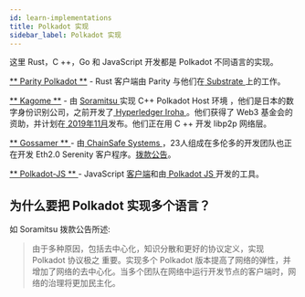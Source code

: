 ```yaml
---
id: learn-implementations
title: Polkadot 实现
sidebar_label: Polkadot 实现
---
```


这里 Rust，C ++，Go 和 JavaScript 开发都是 Polkadot 不同语言的实现。

[** Parity Polkadot **](https://github.com/paritytech/polkadot) - Rust 客户端由 Parity 与他们在[ Substrate ](https://github.com/paritytech/substrate)上的工作。

[ ** Kagome **](https://github.com/soramitsu/kagome) - 由 [ Soramitsu ](https://github.com/soramitsu) 实现 C++ Polkadot Host 环境 ，他们是日本的数字身份识别公司，之前开发了[ Hyperledger Iroha ](https://iroha.tech)。他们获得了 Web3 基金会的资助，并计划在[ 2019年11月](https://medium.com/web3foundation/w3f-grants-soramitsu-to-implement-polkadot-runtime-environment-in-c-cf3baa08cbe6)发布。他们正在用 C ++ 开发 libp2p 网络层。

[** Gossamer ** ](https://github.com/ChainSafeSystems/gossamer) - 由[ ChainSafe Systems ](https://github.com/ChainSafeSystems)，23人组成在多伦多的开发团队也正在开发 Eth2.0 Serenity 客户程序。[拨款公告](https://medium.com/web3foundation/w3f-grants-chainsafe-to-implement-polkadot-runtime-environment-in-go-ca4973c9edaf)。

[ ** Polkadot-JS ** ](https://github.com/polkadot-js) - JavaScript [客户端](https://github.com/polkadot-js/client)和由[ Polkadot JS ](https://polkadot.js.org/)开发的工具。

## 为什么要把 Polkadot 实现多个语言？

如 Soramitsu 拨款公告所述:

> 由于多种原因，包括去中心化，知识分散和更好的协议定义，实现 Polkadot 协议极之 重要。实现多个 Polkadot 版本提高了网络的弹性，并增加了网络的去中心化。当多个团队在网络中运行开发节点的客户端时，网络的治理将更加民主化。

